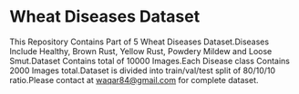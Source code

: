 # Wheat Diseases Dataset
This Repository Contains Part of 5 Wheat Diseases Dataset.Diseases Include Healthy, Brown Rust, Yellow Rust, Powdery Mildew and Loose Smut.Dataset Contains total of 10000 Images.Each Disease class Contains 2000 Images total.Dataset is divided into train/val/test split of 80/10/10 ratio.Please contact at waqar84@gmail.com for complete dataset.





